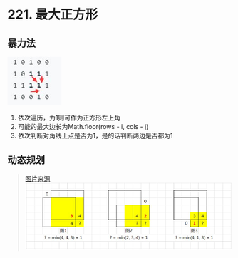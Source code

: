 # 221. 最大正方形
## 暴力法
![暴力法](./暴力法.jpg)
1. 依次遍历，为1则可作为正方形左上角
2. 可能的最大边长为Math.floor(rows - i, cols - j)
3. 依次判断对角线上点是否为1，是的话判断两边是否都为1

## 动态规划
> [图片来源](https://leetcode-cn.com/problems/maximal-square/solution/li-jie-san-zhe-qu-zui-xiao-1-by-lzhlyle/)
![动态规划](动态规划.jpg)
